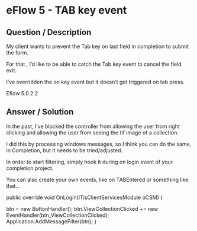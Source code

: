 # **eFlow 5 - TAB  key event** #

## **Question / Description** ##

My client wants to prevent the Tab key on last field in completion to submit the form.

For that , I’d like to be able to catch  the Tab key event  to  cancel the field exit.

I’ve  overridden the on key event but it doesn’t get triggered on tab press.

Eflow 5.0.2.2


## **Answer / Solution** ##

In the past, I’ve blocked the controller from allowing the user from right clicking  and allowing the user from seeing the tif image of a collection.

I did this by processing windows messages, so I think you can do the same, in Completion, but it needs to be tried/adjusted.
 
In order to start filtering, simply hook it during on login event of your completion project.

You can also create your own events, like on TABEntered or something like that…
 
public override void OnLogin(ITisClientServicesModule oCSM)
{
 
btn = new ButtonHandler();
btn.ViewCollectionClicked += new EventHandler(btn_ViewCollectionClicked);
Application.AddMessageFilter(btn);
}














